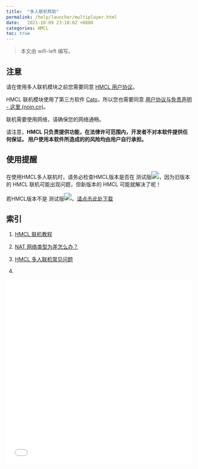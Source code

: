 ```yaml
---
title:  "多人联机帮助"
permalink: /help/launcher/multiplayer.html
date:   2021-10-09 23:18:02 +0800
categories: HMCL
toc: true
---
```


> 本文由 wifi-left 编写。

## 注意

请在使用多人联机模块之前您需要同意 [HMCL 用户协议](https://hmcl.huangyuhui.net/eula)。

HMCL 联机模块使用了第三方软件 [Cato](https://noin.cn/71.html)，所以您也需要同意 [用户协议与免责声明  - 这里 (noin.cn)](https://noin.cn/agreement)。

联机需要使用网络，请确保您的网络通畅。

请注意，**HMCL 只负责提供功能，在法律许可范围内，开发者不对本软件提供任何保证。 用户使用本软件所造成的的风险均由用户自行承担。**

## 使用提醒

在使用HMCL多人联机时，请务必检查HMCL版本是否在 测试版<img src="https://img.shields.io/maven-central/v/org.glavo.hmcl/hmcl-dev?label" style="zoom: 130%;" />，因为旧版本的 HMCL 联机可能出现问题，但新版本的 HMCL 可能就解决了呢！

若HMCL版本不是 测试版<img src="https://img.shields.io/maven-central/v/org.glavo.hmcl/hmcl-dev?label" style="zoom: 130%;" />，[请点击此处下载](https://zkitefly.github.io/hmclw/download.html)

## 索引

1. [HMCL 联机教程](multiplayer-help.md)

2. [NAT 网络类型为差怎么办？](multiplayer-symmetric.md)

3. [ HMCL 多人联机常见问题 ](multiplayer-faq.md)

4.
<iframe src="//player.bilibili.com/player.html?aid=423237257&bvid=BV1g3411Y7rC&cid=486577662&page=1&high_quality=1&danmaku=1" width="100%" height="500" scrolling="no" frameborder="0"></iframe>
